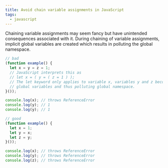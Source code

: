 ```yaml
---
title: Avoid chain variable assignments in JavaScript
tags:
  - javascript
---
```


Chaining variable assignments may seem fancy but have unintended consequences associated with it. During chaining of variable assignments, implicit global variables are created which results in polluting the global namespace.

```js
// bad
(function example() {
  let x = y = z = 1;
  // JavaScript interprets this as
  // let x = ( y = ( z = 1 ) );
  // The let keyword only applies to variable x, variables y and z become
  // global variables and thus polluting global namespace.
}());

console.log(x); // throws ReferenceError
console.log(y); // 1
console.log(y); // 1

// good
(function example() {
  let x = 1;
  let y = x;
  let z = y;
}());

console.log(x); // throws ReferenceError
console.log(y); // throws ReferenceError
console.log(z); // throws ReferenceError
```
